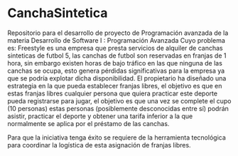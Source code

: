 # CanchaSintetica
Repositorio para el desarrollo de proyecto de Programación avanzada de la materia Desarrollo de Software I : Programación Avanzada
Cuyo problema es: 
Freestyle es una empresa que presta servicios de alquiler de canchas sinteticas de futbol 5, las canchas de futbol son reservadas en franjas de 1 hora,
sin embargo existen horas de bajo tráfico en las que ninguna de las canchas se ocupa, esto genera pérdidas significativas para la empresa ya que se podría
explotar dicha disponibilidad. El propietario ha diseñado una estrategia en la que pueda establecer franjas libres, el objetivo es que en estas franjas libres
cualquier persona que quiera practicar este deporte pueda registrarse para jugar, el objetivo es que una vez se complete el cupo (10 personas) estas 
personas (posiblemente desconocidas entre sí) podrán asistir, practicar el deporte y obtener una tarifa inferior a la que normalmente se aplica por el 
préstamo de las canchas.

Para que la iniciativa tenga éxito se requiere de la herramienta tecnológica para coordinar la logística de esta asignación de franjas libres.
